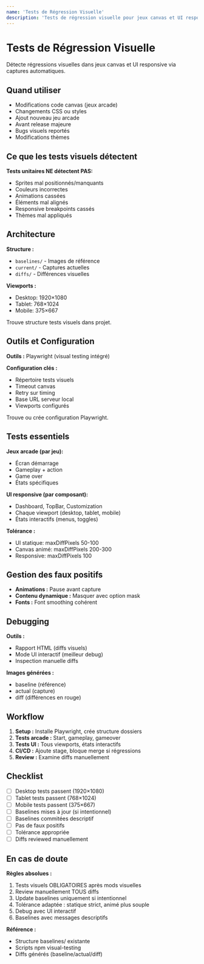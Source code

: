 ```yaml
---
name: 'Tests de Régression Visuelle'
description: 'Tests de régression visuelle pour jeux canvas et UI responsive. Utiliser après modifications canvas, CSS, ou ajout de nouveaux jeux arcade'
---
```


# Tests de Régression Visuelle

Détecte régressions visuelles dans jeux canvas et UI responsive via captures automatiques.

## Quand utiliser

- Modifications code canvas (jeux arcade)
- Changements CSS ou styles
- Ajout nouveau jeu arcade
- Avant release majeure
- Bugs visuels reportés
- Modifications thèmes

## Ce que les tests visuels détectent

**Tests unitaires NE détectent PAS:**
- Sprites mal positionnés/manquants
- Couleurs incorrectes
- Animations cassées
- Éléments mal alignés
- Responsive breakpoints cassés
- Thèmes mal appliqués

## Architecture

**Structure :**
- `baselines/` - Images de référence
- `current/` - Captures actuelles
- `diffs/` - Différences visuelles

**Viewports :**
- Desktop: 1920×1080
- Tablet: 768×1024
- Mobile: 375×667

Trouve structure tests visuels dans projet.

## Outils et Configuration

**Outils :** Playwright (visual testing intégré)

**Configuration clés :**
- Répertoire tests visuels
- Timeout canvas
- Retry sur timing
- Base URL serveur local
- Viewports configurés

Trouve ou crée configuration Playwright.

## Tests essentiels

**Jeux arcade (par jeu):**
- Écran démarrage
- Gameplay + action
- Game over
- États spécifiques

**UI responsive (par composant):**
- Dashboard, TopBar, Customization
- Chaque viewport (desktop, tablet, mobile)
- États interactifs (menus, toggles)

**Tolérance :**
- UI statique: maxDiffPixels 50-100
- Canvas animé: maxDiffPixels 200-300
- Responsive: maxDiffPixels 100

## Gestion des faux positifs

- **Animations :** Pause avant capture
- **Contenu dynamique :** Masquer avec option mask
- **Fonts :** Font smoothing cohérent

## Debugging

**Outils :**
- Rapport HTML (diffs visuels)
- Mode UI interactif (meilleur debug)
- Inspection manuelle diffs

**Images générées :**
- baseline (référence)
- actual (capture)
- diff (différences en rouge)

## Workflow

1. **Setup :** Installe Playwright, crée structure dossiers
2. **Tests arcade :** Start, gameplay, gameover
3. **Tests UI :** Tous viewports, états interactifs
4. **CI/CD :** Ajoute stage, bloque merge si régressions
5. **Review :** Examine diffs manuellement

## Checklist

- [ ] Desktop tests passent (1920×1080)
- [ ] Tablet tests passent (768×1024)
- [ ] Mobile tests passent (375×667)
- [ ] Baselines mises à jour (si intentionnel)
- [ ] Baselines commitées descriptif
- [ ] Pas de faux positifs
- [ ] Tolérance appropriée
- [ ] Diffs reviewed manuellement

## En cas de doute

**Règles absolues :**
1. Tests visuels OBLIGATOIRES après mods visuelles
2. Review manuellement TOUS diffs
3. Update baselines uniquement si intentionnel
4. Tolérance adaptée : statique strict, animé plus souple
5. Debug avec UI interactif
6. Baselines avec messages descriptifs

**Référence :**
- Structure baselines/ existante
- Scripts npm visual-testing
- Diffs générés (baseline/actual/diff)
